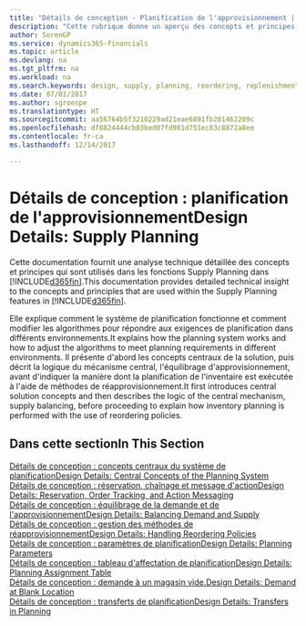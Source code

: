 ```yaml
---
title: "Détails de conception - Planification de l'approvisionnement | Microsoft Docs"
description: "Cette rubrique donne un aperçu des concepts et principes qui sont utilisés avec les fonctionnalités de planification de l'approvisionnement dans Dynamics 365."
author: SorenGP
ms.service: dynamics365-financials
ms.topic: article
ms.devlang: na
ms.tgt_pltfrm: na
ms.workload: na
ms.search.keywords: design, supply, planning, reordering, replenishment
ms.date: 07/01/2017
ms.author: sgroespe
ms.translationtype: HT
ms.sourcegitcommit: aa56764b5f3210229ad21eae6891fb201462209c
ms.openlocfilehash: df8824444cb03bed07fd981d751ec83c8872a8ee
ms.contentlocale: fr-ca
ms.lasthandoff: 12/14/2017

---
```

# <a name="design-details-supply-planning"></a><span data-ttu-id="4735e-103">Détails de conception : planification de l'approvisionnement</span><span class="sxs-lookup"><span data-stu-id="4735e-103">Design Details: Supply Planning</span></span>
<span data-ttu-id="4735e-104">Cette documentation fournit une analyse technique détaillée des concepts et principes qui sont utilisés dans les fonctions Supply Planning dans [!INCLUDE[d365fin](includes/d365fin_md.md)].</span><span class="sxs-lookup"><span data-stu-id="4735e-104">This documentation provides detailed technical insight to the concepts and principles that are used within the Supply Planning features in [!INCLUDE[d365fin](includes/d365fin_md.md)].</span></span>  

<span data-ttu-id="4735e-105">Elle explique comment le système de planification fonctionne et comment modifier les algorithmes pour répondre aux exigences de planification dans différents environnements.</span><span class="sxs-lookup"><span data-stu-id="4735e-105">It explains how the planning system works and how to adjust the algorithms to meet planning requirements in different environments.</span></span> <span data-ttu-id="4735e-106">Il présente d'abord les concepts centraux de la solution, puis décrit la logique du mécanisme central, l'équilibrage d'approvisionnement, avant d'indiquer la manière dont la planification de l'inventaire est exécutée à l'aide de méthodes de réapprovisionnement.</span><span class="sxs-lookup"><span data-stu-id="4735e-106">It first introduces central solution concepts and then describes the logic of the central mechanism, supply balancing, before proceeding to explain how inventory planning is performed with the use of reordering policies.</span></span>  

## <a name="in-this-section"></a><span data-ttu-id="4735e-107">Dans cette section</span><span class="sxs-lookup"><span data-stu-id="4735e-107">In This Section</span></span>  
[<span data-ttu-id="4735e-108">Détails de conception : concepts centraux du système de planification</span><span class="sxs-lookup"><span data-stu-id="4735e-108">Design Details: Central Concepts of the Planning System</span></span>](design-details-central-concepts-of-the-planning-system.md)  
[<span data-ttu-id="4735e-109">Détails de conception : réservation, chaînage et message d'action</span><span class="sxs-lookup"><span data-stu-id="4735e-109">Design Details: Reservation, Order Tracking, and Action Messaging</span></span>](design-details-reservation-order-tracking-and-action-messaging.md)  
[<span data-ttu-id="4735e-110">Détails de conception : équilibrage de la demande et de l'approvisionnement</span><span class="sxs-lookup"><span data-stu-id="4735e-110">Design Details: Balancing Demand and Supply</span></span>](design-details-balancing-demand-and-supply.md)  
[<span data-ttu-id="4735e-111">Détails de conception : gestion des méthodes de réapprovisionnement</span><span class="sxs-lookup"><span data-stu-id="4735e-111">Design Details: Handling Reordering Policies</span></span>](design-details-handling-reordering-policies.md)  
[<span data-ttu-id="4735e-112">Détails de conception : paramètres de planification</span><span class="sxs-lookup"><span data-stu-id="4735e-112">Design Details: Planning Parameters</span></span>](design-details-planning-parameters.md)  
[<span data-ttu-id="4735e-113">Détails de conception : tableau d'affectation de planification</span><span class="sxs-lookup"><span data-stu-id="4735e-113">Design Details: Planning Assignment Table</span></span>](design-details-planning-assignment-table.md)  
[<span data-ttu-id="4735e-114">Détails de conception : demande à un magasin vide.</span><span class="sxs-lookup"><span data-stu-id="4735e-114">Design Details: Demand at Blank Location</span></span>](design-details-demand-at-blank-location.md)  
[<span data-ttu-id="4735e-115">Détails de conception : transferts de planification</span><span class="sxs-lookup"><span data-stu-id="4735e-115">Design Details: Transfers in Planning</span></span>](design-details-transfers-in-planning.md)

